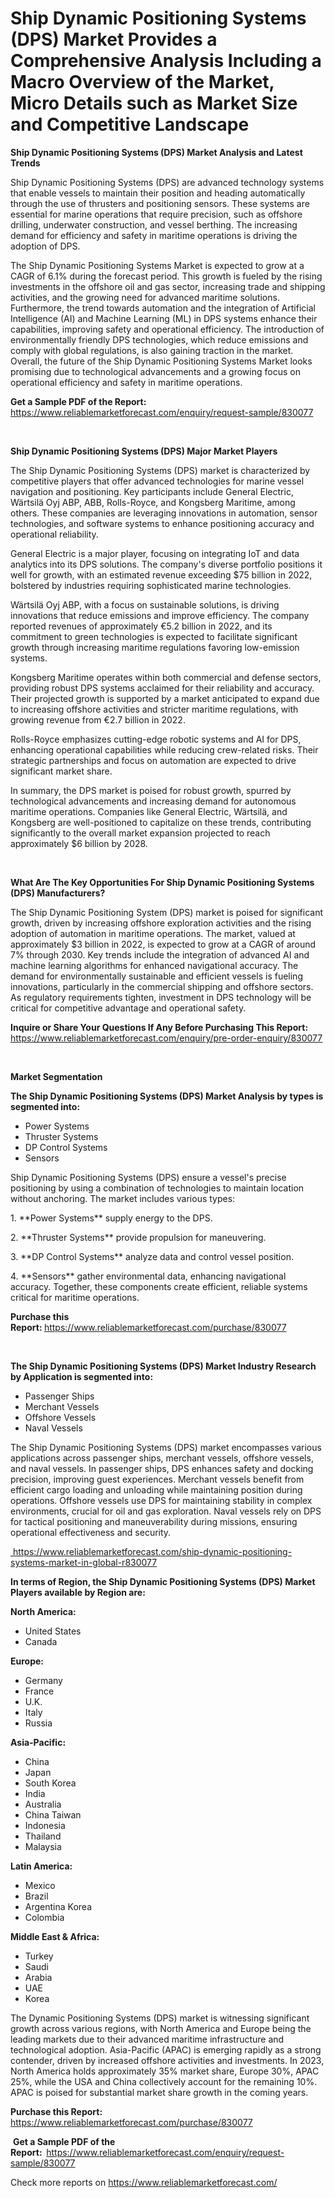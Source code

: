 <p><h1>Ship Dynamic Positioning Systems (DPS) Market Provides a Comprehensive Analysis Including a Macro Overview of the Market, Micro Details such as Market Size and Competitive Landscape</h1></p><p><strong>Ship Dynamic Positioning Systems (DPS) Market Analysis and Latest Trends</strong></p>
<p><p>Ship Dynamic Positioning Systems (DPS) are advanced technology systems that enable vessels to maintain their position and heading automatically through the use of thrusters and positioning sensors. These systems are essential for marine operations that require precision, such as offshore drilling, underwater construction, and vessel berthing. The increasing demand for efficiency and safety in maritime operations is driving the adoption of DPS.</p><p>The Ship Dynamic Positioning Systems Market is expected to grow at a CAGR of 6.1% during the forecast period. This growth is fueled by the rising investments in the offshore oil and gas sector, increasing trade and shipping activities, and the growing need for advanced maritime solutions. Furthermore, the trend towards automation and the integration of Artificial Intelligence (AI) and Machine Learning (ML) in DPS systems enhance their capabilities, improving safety and operational efficiency. The introduction of environmentally friendly DPS technologies, which reduce emissions and comply with global regulations, is also gaining traction in the market. Overall, the future of the Ship Dynamic Positioning Systems Market looks promising due to technological advancements and a growing focus on operational efficiency and safety in maritime operations.</p></p>
<p><strong>Get a Sample PDF of the Report:&nbsp;</strong> <a href="https://www.reliablemarketforecast.com/enquiry/request-sample/830077?utm_campaign=3171&utm_medium=2&utm_source=Github&utm_content=ia&utm_term=11042025&utm_id=ship-dynamic-positioning-systems-dps">https://www.reliablemarketforecast.com/enquiry/request-sample/830077</a></p>
<p>&nbsp;</p>
<p><strong>Ship Dynamic Positioning Systems (DPS) Major Market Players</strong></p>
<p><p>The Ship Dynamic Positioning Systems (DPS) market is characterized by competitive players that offer advanced technologies for marine vessel navigation and positioning. Key participants include General Electric, Wärtsilä Oyj ABP, ABB, Rolls-Royce, and Kongsberg Maritime, among others. These companies are leveraging innovations in automation, sensor technologies, and software systems to enhance positioning accuracy and operational reliability.</p><p>General Electric is a major player, focusing on integrating IoT and data analytics into its DPS solutions. The company's diverse portfolio positions it well for growth, with an estimated revenue exceeding $75 billion in 2022, bolstered by industries requiring sophisticated marine technologies.</p><p>Wärtsilä Oyj ABP, with a focus on sustainable solutions, is driving innovations that reduce emissions and improve efficiency. The company reported revenues of approximately €5.2 billion in 2022, and its commitment to green technologies is expected to facilitate significant growth through increasing maritime regulations favoring low-emission systems.</p><p>Kongsberg Maritime operates within both commercial and defense sectors, providing robust DPS systems acclaimed for their reliability and accuracy. Their projected growth is supported by a market anticipated to expand due to increasing offshore activities and stricter maritime regulations, with growing revenue from €2.7 billion in 2022.</p><p>Rolls-Royce emphasizes cutting-edge robotic systems and AI for DPS, enhancing operational capabilities while reducing crew-related risks. Their strategic partnerships and focus on automation are expected to drive significant market share.</p><p>In summary, the DPS market is poised for robust growth, spurred by technological advancements and increasing demand for autonomous maritime operations. Companies like General Electric, Wärtsilä, and Kongsberg are well-positioned to capitalize on these trends, contributing significantly to the overall market expansion projected to reach approximately $6 billion by 2028.</p></p>
<p>&nbsp;</p>
<p><strong>What Are The Key Opportunities For Ship Dynamic Positioning Systems (DPS) Manufacturers?</strong></p>
<p><p>The Ship Dynamic Positioning System (DPS) market is poised for significant growth, driven by increasing offshore exploration activities and the rising adoption of automation in maritime operations. The market, valued at approximately $3 billion in 2022, is expected to grow at a CAGR of around 7% through 2030. Key trends include the integration of advanced AI and machine learning algorithms for enhanced navigational accuracy. The demand for environmentally sustainable and efficient vessels is fueling innovations, particularly in the commercial shipping and offshore sectors. As regulatory requirements tighten, investment in DPS technology will be critical for competitive advantage and operational safety.</p></p>
<p><strong>Inquire or Share Your Questions If Any Before Purchasing This Report:</strong> <a href="https://www.reliablemarketforecast.com/enquiry/pre-order-enquiry/830077?utm_campaign=3171&utm_medium=2&utm_source=Github&utm_content=ia&utm_term=11042025&utm_id=ship-dynamic-positioning-systems-dps">https://www.reliablemarketforecast.com/enquiry/pre-order-enquiry/830077</a></p>
<p>&nbsp;</p>
<p><strong>Market Segmentation</strong></p>
<p><strong>The Ship Dynamic Positioning Systems (DPS) Market Analysis by types is segmented into:</strong></p>
<p><ul><li>Power Systems</li><li>Thruster Systems</li><li>DP Control Systems</li><li>Sensors</li></ul></p>
<p><p>Ship Dynamic Positioning Systems (DPS) ensure a vessel's precise positioning by using a combination of technologies to maintain location without anchoring. The market includes various types: </p><p>1. **Power Systems** supply energy to the DPS.</p><p>2. **Thruster Systems** provide propulsion for maneuvering.</p><p>3. **DP Control Systems** analyze data and control vessel position.</p><p>4. **Sensors** gather environmental data, enhancing navigational accuracy. Together, these components create efficient, reliable systems critical for maritime operations.</p></p>
<p><strong>Purchase this Report:&nbsp;</strong><a href="https://www.reliablemarketforecast.com/purchase/830077?utm_campaign=3171&utm_medium=2&utm_source=Github&utm_content=ia&utm_term=11042025&utm_id=ship-dynamic-positioning-systems-dps">https://www.reliablemarketforecast.com/purchase/830077</a></p>
<p>&nbsp;</p>
<p><strong>The Ship Dynamic Positioning Systems (DPS) Market Industry Research by Application is segmented into:</strong></p>
<p><ul><li>Passenger Ships</li><li>Merchant Vessels</li><li>Offshore Vessels</li><li>Naval Vessels</li></ul></p>
<p><p>The Ship Dynamic Positioning Systems (DPS) market encompasses various applications across passenger ships, merchant vessels, offshore vessels, and naval vessels. In passenger ships, DPS enhances safety and docking precision, improving guest experiences. Merchant vessels benefit from efficient cargo loading and unloading while maintaining position during operations. Offshore vessels use DPS for maintaining stability in complex environments, crucial for oil and gas exploration. Naval vessels rely on DPS for tactical positioning and maneuverability during missions, ensuring operational effectiveness and security.</p></p>
<p><a href="https://www.reliablemarketforecast.com/ship-dynamic-positioning-systems-market-in-global-r830077?utm_campaign=3171&utm_medium=2&utm_source=Github&utm_content=ia&utm_term=11042025&utm_id=ship-dynamic-positioning-systems-dps">&nbsp;https://www.reliablemarketforecast.com/ship-dynamic-positioning-systems-market-in-global-r830077</a></p>
<p><strong>In terms of Region, the Ship Dynamic Positioning Systems (DPS) Market Players available by Region are:</strong></p>
<p>
    <p> <strong> North America: </strong>
        <ul>
            <li>United States</li>
            <li>Canada</li>
        </ul>
        </p> 
    <p> <strong> Europe: </strong>
        <ul>
            <li>Germany</li>
            <li>France</li>
            <li>U.K.</li>
            <li>Italy</li>
            <li>Russia</li>
        </ul>
        </p> 
    <p> <strong> Asia-Pacific: </strong>
        <ul>
            <li>China</li>
            <li>Japan</li>
            <li>South Korea</li>
            <li>India</li>
            <li>Australia</li>
            <li>China Taiwan</li>
            <li>Indonesia</li>
            <li>Thailand</li>
            <li>Malaysia</li>
        </ul>
        </p> 
    <p> <strong> Latin America: </strong>
        <ul>
            <li>Mexico</li>
            <li>Brazil</li>
            <li>Argentina Korea</li>
            <li>Colombia</li>
        </ul>
        </p> 
    <p> <strong> Middle East & Africa: </strong>
        <ul>
            <li>Turkey</li>
            <li>Saudi</li>
            <li>Arabia</li>
            <li>UAE</li>
            <li>Korea</li>
        </ul>
    </p>
    </p>
<p><p>The Dynamic Positioning Systems (DPS) market is witnessing significant growth across various regions, with North America and Europe being the leading markets due to their advanced maritime infrastructure and technological adoption. Asia-Pacific (APAC) is emerging rapidly as a strong contender, driven by increased offshore activities and investments. In 2023, North America holds approximately 35% market share, Europe 30%, APAC 25%, while the USA and China collectively account for the remaining 10%. APAC is poised for substantial market share growth in the coming years.</p></p>
<p><strong>Purchase this Report: </strong><a href="https://www.reliablemarketforecast.com/purchase/830077?utm_campaign=3171&utm_medium=2&utm_source=Github&utm_content=ia&utm_term=11042025&utm_id=ship-dynamic-positioning-systems-dps">https://www.reliablemarketforecast.com/purchase/830077</a></p>
<p>&nbsp;<strong>Get a Sample PDF of the Report:&nbsp;&nbsp;</strong><a href="https://www.reliablemarketforecast.com/enquiry/request-sample/830077?utm_campaign=3171&utm_medium=2&utm_source=Github&utm_content=ia&utm_term=11042025&utm_id=ship-dynamic-positioning-systems-dps">https://www.reliablemarketforecast.com/enquiry/request-sample/830077</a></p>
<p><strong></strong></p>
<p>Check more reports on <a href="https://www.reliablemarketforecast.com/?utm_campaign=3171&utm_medium=2&utm_source=Github&utm_content=ia&utm_term=11042025&utm_id=ship-dynamic-positioning-systems-dps">https://www.reliablemarketforecast.com/</a></p>